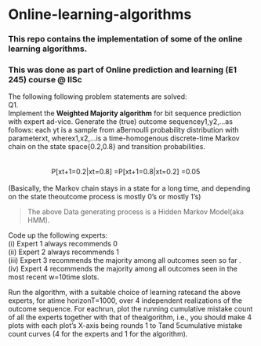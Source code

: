 # Online-learning-algorithms
### This repo contains the implementation of some of the online learning algorithms.   <br />
### This was done as part of Online prediction and learning (E1 245) course @ IISc   <br />
The following following problem statements are solved: <br />
Q1.  <br />
Implement  the **Weighted  Majority  algorithm**  for  bit  sequence  prediction  with  expert  ad-vice. Generate the (true) outcome sequencey1,y2,...as follows: each yt is a sample from aBernoulli probability distribution with parameterxt, wherex1,x2,...is a time-homogenous discrete-time Markov chain on the state space{0.2,0.8} and transition probabilities. <br /><br /><br />
  &emsp;&emsp;&emsp;&emsp;&emsp;&emsp;                  P[xt+1=0.2|xt=0.8] =P[xt+1=0.8|xt=0.2] =0.05 <br /><br />
(Basically, the Markov chain stays in a state for a long time, and depending on the state theoutcome process is mostly 0’s or mostly 1’s)
> The above Data generating process is a Hidden Markov Model(aka HMM). <br />

Code up the following experts:  
                                 (i) Expert 1 always recommends 0    <br />
                                (ii) Expert 2 always recommends 1      <br />
                                (iii) Expert 3 recommends the majority among all outcomes seen so far .                                 
                                (iv) Expert 4 recommends the majority among all outcomes seen in the most recent w=10time slots.   <br />
                                
 Run the algorithm,  with a suitable choice of learning rateεand the above experts,  for atime horizonT=1000, over 4 independent realizations of the outcome sequence. For eachrun, plot the running cumulative mistake count of all the experts together with that of thealgorithm, i.e., you should make 4 plots with each plot’s X-axis being rounds 1 to Tand 5cumulative mistake count curves (4 for the experts and 1 for the algorithm).
